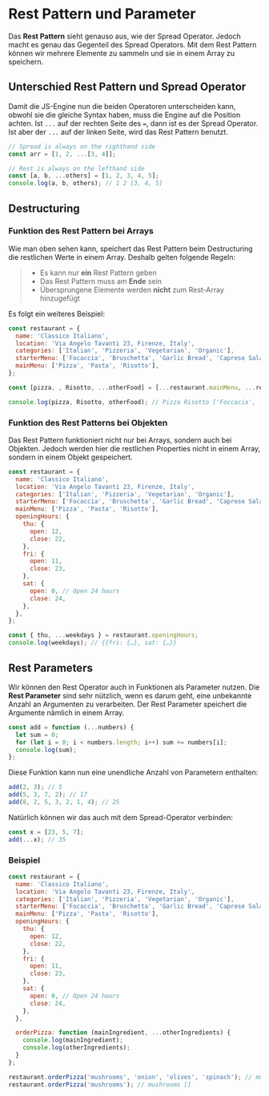 # Rest Pattern und Parameter

Das **Rest Pattern** sieht genauso aus, wie der Spread Operator. Jedoch macht es genau das Gegenteil des Spread Operators. Mit dem Rest Pattern können
wir mehrere Elemente zu sammeln und sie in einem Array zu speichern.

## Unterschied Rest Pattern und Spread Operator

Damit die JS-Engine nun die beiden Operatoren unterscheiden kann, obwohl sie die gleiche Syntax haben, muss die Engine auf die Position achten.
Ist `...` auf der rechten Seite des `=`, dann ist es der Spread Operator. Ist aber der `...` auf der linken Seite, wird das Rest Pattern benutzt.

```Javascript
// Spread is always on the righthand side
const arr = [1, 2, ...[3, 4]];

// Rest is always on the lefthand side
const [a, b, ...others] = [1, 2, 3, 4, 5];
console.log(a, b, others); // 1 2 [3, 4, 5]
```

## Destructuring

### Funktion des Rest Pattern bei Arrays

Wie man oben sehen kann, speichert das Rest Pattern beim Destructuring die restlichen Werte in einem Array. Deshalb gelten folgende Regeln:

> - Es kann nur **ein** Rest Pattern geben
> - Das Rest Pattern muss am **Ende** sein
> - Übersprungene Elemente werden **nicht** zum Rest-Array hinzugefügt

Es folgt ein weiteres Beispiel:

```Javascript
const restaurant = {
  name: 'Classico Italiano',
  location: 'Via Angelo Tavanti 23, Firenze, Italy',
  categories: ['Italian', 'Pizzeria', 'Vegetarian', 'Organic'],
  starterMenu: ['Focaccia', 'Bruschetta', 'Garlic Bread', 'Caprese Salad'],
  mainMenu: ['Pizza', 'Pasta', 'Risotto'],
};

const [pizza, , Risotto, ...otherFood] = [...restaurant.mainMenu, ...restaurant.starterMenu];

console.log(pizza, Risotto, otherFood); // Pizza Risotto ['Foccacia', 'Bruschetta', 'Garlic Bread', 'Caprese Salad']
```

### Funktion des Rest Patterns bei Objekten

Das Rest Pattern funktioniert nicht nur bei Arrays, sondern auch bei Objekten. Jedoch werden hier die restlichen Properties nicht in einem Array,
sondern in einem Objekt gespeichert.

```Javascript
const restaurant = {
  name: 'Classico Italiano',
  location: 'Via Angelo Tavanti 23, Firenze, Italy',
  categories: ['Italian', 'Pizzeria', 'Vegetarian', 'Organic'],
  starterMenu: ['Focaccia', 'Bruschetta', 'Garlic Bread', 'Caprese Salad'],
  mainMenu: ['Pizza', 'Pasta', 'Risotto'],
  openingHours: {
    thu: {
      open: 12,
      close: 22,
    },
    fri: {
      open: 11,
      close: 23,
    },
    sat: {
      open: 0, // Open 24 hours
      close: 24,
    },
  },
};

const { thu, ...weekdays } = restaurant.openingHours;
console.log(weekdays); // {{fri: {…}, sat: {…}}
```

## Rest Parameters

Wir können den Rest Operator auch in Funktionen als Parameter nutzen. Die **Rest Parameter** sind sehr nützlich, wenn es darum geht, eine
unbekannte Anzahl an Argumenten zu verarbeiten. Der Rest Parameter speichert die Argumente nämlich in einem Array.

```Javascript
const add = function (...numbers) {
  let sum = 0;
  for (let i = 0; i < numbers.length; i++) sum += numbers[i];
  console.log(sum);
};
```

Diese Funktion kann nun eine unendliche Anzahl von Parametern enthalten:

```Javascript
add(2, 3); // 5
add(5, 3, 7, 2); // 17
add(8, 2, 5, 3, 2, 1, 4); // 25
```

Natürlich können wir das auch mit dem Spread-Operator verbinden:

```Javascript
const x = [23, 5, 7];
add(...x); // 35
```

### Beispiel

```Javascript
const restaurant = {
  name: 'Classico Italiano',
  location: 'Via Angelo Tavanti 23, Firenze, Italy',
  categories: ['Italian', 'Pizzeria', 'Vegetarian', 'Organic'],
  starterMenu: ['Focaccia', 'Bruschetta', 'Garlic Bread', 'Caprese Salad'],
  mainMenu: ['Pizza', 'Pasta', 'Risotto'],
  openingHours: {
    thu: {
      open: 12,
      close: 22,
    },
    fri: {
      open: 11,
      close: 23,
    },
    sat: {
      open: 0, // Open 24 hours
      close: 24,
    },
  },

  orderPizza: function (mainIngredient, ...otherIngredients) {
    console.log(mainIngredient);
    console.log(otherIngredients);
  }
};

restaurant.orderPizza('mushrooms', 'onion', 'olives', 'spinach'); // mushrooms (3) ["onion", "olives", "spinach"]
restaurant.orderPizza('mushrooms'); // mushrooms []
```
